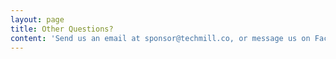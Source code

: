 ```yaml
---
layout: page
title: Other Questions?
content: 'Send us an email at sponsor@techmill.co, or message us on Facebook!'
---
```


